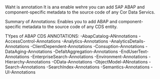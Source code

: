 Waht is annotation 
 It is ana enable wehre you can add SAP ABAP and component-specific metadata to the source code of any Cor Data Servics.

 Summary of Annotations: Enables you to add ABAP and component-specific metadata to the source code of any CDS entity.

 TYpes of ABAP CDS ANNOTATIONS:
    -AbapCatalog-ANnnotations
    -AccessControl-Annotations
    -Analytics-Annotations
    -AnalyticsDetails-Annotations
    -ClientDependent-Annotations
    -Consuption-Annotations
    -DataAging-Annotations
    -DefaltAggregation-Annotations
    -EndUserText-Annotations
    -EnterpriseSearch-Annotations
    -Environment-Annotations
    -Hierarchy-Annotations
    -OData-Annotations
    -ObjectModel-ANnotations
    -Search-Annotations
    -SearchIndex-Annotations
    -Semantics-Annotations
    -UI-Annotations